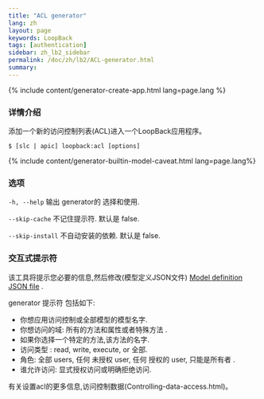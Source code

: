 ```yaml
---
title: "ACL generator"
lang: zh
layout: page
keywords: LoopBack
tags: [authentication]
sidebar: zh_lb2_sidebar
permalink: /doc/zh/lb2/ACL-generator.html
summary:
---
```


{% include content/generator-create-app.html lang=page.lang %}

### 详情介绍

添加一个新的访问控制列表(ACL)进入一个LoopBack应用程序。
```shell
$ [slc | apic] loopback:acl [options]
```

{% include content/generator-builtin-model-caveat.html lang=page.lang%}

### 选项

`-h, --help`
输出 generator的 选择和使用.

`--skip-cache`
不记住提示符. 默认是 false.

`--skip-install`
不自动安装的依赖. 默认是 false.

### 交互式提示符

该工具将提示您必要的信息,然后修改(模型定义JSON文件) [Model definition JSON file](Model-definition-JSON-file.html) .

 generator 提示符 包括如下:

* 你想应用访问控制或全部模型的模型名字.
* 你想访问的域: 所有的方法和属性或者特殊方法 .
* 如果你选择一个特定的方法,该方法的名字.
* 访问类型 : read, write, execute, or 全部.
* 角色: 全部 users, 任何 未授权 user, 任何 授权的 user, 只能是所有者 .
* 谁允许访问: 显式授权访问或明确拒绝访问.

有关设置acl的更多信息,访问控制数据(Controlling-data-access.html)。
